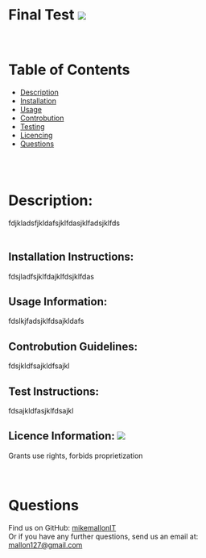 
# Final Test   ![](https://img.shields.io/badge/Copy-left-orange)
<br>    
    
# Table of Contents 
- [Description](#description)
- [Installation](#installation-instructions)
- [Usage](#usage-information)
- [Controbution](#controbution-guidelines)
- [Testing](#test-instructions)
- [Licencing](#licence-information)
- [Questions](#questions)
<br>
<br>

# Description: 
fdjkladsfjkldafsjklfdasjklfadsjklfds
<br>
<br>


## Installation Instructions: 
fdsjladfsjklfdajklfdsjklfdas
<br>

## Usage Information: 
fdslkjfadsjklfdsajkldafs
<br>

## Controbution Guidelines: 
fdsjkldfsajkldfsajkl
<br>

## Test Instructions:
fdsajkldfasjklfdsajkl
<br>

## Licence Information:   ![](https://img.shields.io/badge/Copy-left-orange)
Grants use rights, forbids proprietization
<br>
<br>
<br>

# Questions
Find us on GitHub: [mikemallonIT](https://github.com/mikemallonIT/)    
Or if you have any further questions, send us an email at: [mallon127@gmail.com](mailto:mallon127@gmail.com)
